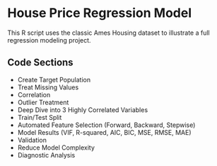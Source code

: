 # House Price Regression Model
This R script uses the classic Ames Housing dataset to illustrate a full 
regression modeling project. 

## Code Sections
- Create Target Population
- Treat Missing Values
- Correlation
- Outlier Treatment
- Deep Dive into 3 Highly Correlated Variables
- Train/Test Split
- Automated Feature Selection (Forward, Backward, Stepwise)
- Model Results (VIF, R-squared, AIC, BIC, MSE, RMSE, MAE)
- Validation
- Reduce Model Complexity
- Diagnostic Analysis
